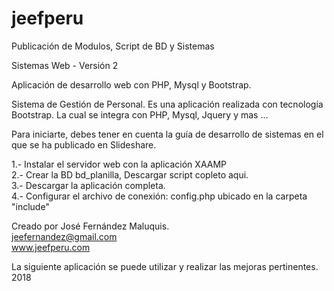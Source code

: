 # jeefperu
Publicación de Modulos, Script de BD y Sistemas

Sistemas Web - Versión 2

Aplicación de desarrollo web con PHP, Mysql y Bootstrap.

Sistema de Gestión de Personal.
Es una aplicación realizada con tecnología Bootstrap. La cual se integra con PHP, Mysql, Jquery y mas ...

Para iniciarte, debes tener en cuenta la guía de desarrollo de sistemas en el que se ha publicado en Slideshare.

1.- Instalar el servidor web con la aplicación XAAMP <br>
2.- Crear la BD bd_planilla, Descargar script copleto aqui. <br>
3.- Descargar la aplicación completa.<br>
4.- Configurar el archivo de conexión: config.php ubicado en la carpeta "include"<br>

Creado por José Fernández Maluquis. <br>
jeefernandez@gmail.com <br>
www.jeefperu.com<br>

La siguiente aplicación se puede utilizar y realizar las mejoras pertinentes.<br>
2018
